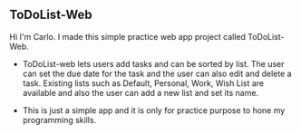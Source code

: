 ## ToDoList-Web
Hi I'm Carlo. I made this simple practice web app project called ToDoList-Web.

- ToDoList-web lets users add tasks and can be sorted by list. The user can set the due date for the task and the user can also edit and delete a task. Existing lists such as Default, Personal, Work, Wish List are available and also the user can add a new list and set its name. 

- This is just a simple app and it is only for practice purpose to hone my programming skills.
